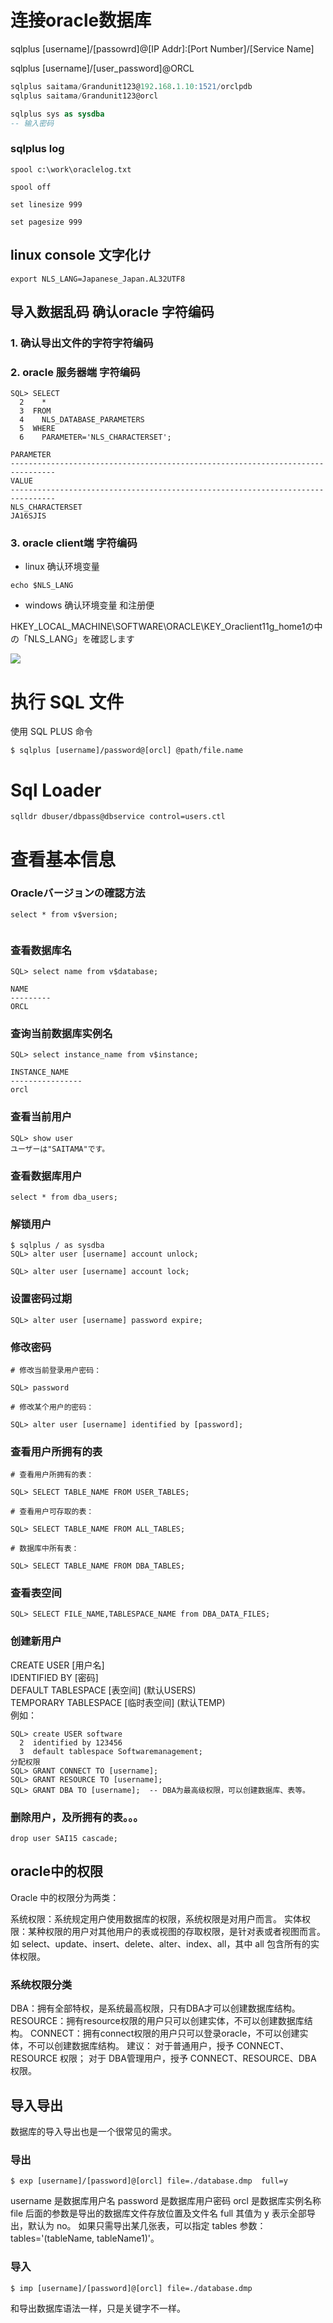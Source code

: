 # 连接oracle数据库

sqlplus [username]/[passowrd]@[IP Addr]:[Port Number]/[Service Name]

sqlplus [username]/[user_password]@ORCL

```sql
sqlplus saitama/Grandunit123@192.168.1.10:1521/orclpdb
sqlplus saitama/Grandunit123@orcl

sqlplus sys as sysdba
-- 输入密码

```

### sqlplus log

```
spool c:\work\oraclelog.txt

spool off

set linesize 999

set pagesize 999
```

## linux console 文字化け

```
export NLS_LANG=Japanese_Japan.AL32UTF8
```

## 导入数据乱码 确认oracle 字符编码

### 1. 确认导出文件的字符字符编码

### 2. oracle 服务器端 字符编码

```
SQL> SELECT
  2    *
  3  FROM
  4    NLS_DATABASE_PARAMETERS
  5  WHERE
  6    PARAMETER='NLS_CHARACTERSET';

PARAMETER
--------------------------------------------------------------------------------
VALUE
--------------------------------------------------------------------------------
NLS_CHARACTERSET
JA16SJIS
```

### 3. oracle client端 字符编码

* linux 确认环境变量
```
echo $NLS_LANG
```

* windows  确认环境变量 和注册便

HKEY_LOCAL_MACHINE\SOFTWARE\ORACLE\KEY_Oraclient11g_home1の中の「NLS_LANG」を確認します

![](img\2021-05-25-15-28-16.png)


# 执行 SQL 文件

使用 SQL PLUS 命令

```
$ sqlplus [username]/password@[orcl] @path/file.name
```

# Sql Loader

```
sqlldr dbuser/dbpass@dbservice control=users.ctl
```

# 查看基本信息

### Oracleバージョンの確認方法

```
select * from v$version;


```

### 查看数据库名

```
SQL> select name from v$database;

NAME
---------
ORCL
```

### 查询当前数据库实例名

```
SQL> select instance_name from v$instance;

INSTANCE_NAME
----------------
orcl
```

### 查看当前用户

```
SQL> show user
ユーザーは"SAITAMA"です。
```

### 查看数据库用户

```
select * from dba_users;  
```

### 解锁用户

```
$ sqlplus / as sysdba
SQL> alter user [username] account unlock;

SQL> alter user [username] account lock;
```

### 设置密码过期

```
SQL> alter user [username] password expire;
```

### 修改密码

```
# 修改当前登录用户密码：

SQL> password

# 修改某个用户的密码：

SQL> alter user [username] identified by [password];
```

### 查看用户所拥有的表

```
# 查看用户所拥有的表：

SQL> SELECT TABLE_NAME FROM USER_TABLES; 

# 查看用户可存取的表：

SQL> SELECT TABLE_NAME FROM ALL_TABLES; 

# 数据库中所有表：

SQL> SELECT TABLE_NAME FROM DBA_TABLES;
```

### 查看表空间

```
SQL> SELECT FILE_NAME,TABLESPACE_NAME from DBA_DATA_FILES;
```

### 创建新用户

CREATE USER [用户名]  
IDENTIFIED BY [密码]  
DEFAULT TABLESPACE [表空间] (默认USERS)  
TEMPORARY TABLESPACE [临时表空间] (默认TEMP)  
例如：

```
SQL> create USER software
  2  identified by 123456
  3  default tablespace Softwaremanagement;
分配权限
SQL> GRANT CONNECT TO [username];  
SQL> GRANT RESOURCE TO [username];  
SQL> GRANT DBA TO [username];  -- DBA为最高级权限，可以创建数据库、表等。
```

### 删除用户，及所拥有的表。。。

```
drop user SAI15 cascade;
```


## oracle中的权限

Oracle 中的权限分为两类：

系统权限：系统规定用户使用数据库的权限，系统权限是对用户而言。
实体权限：某种权限的用户对其他用户的表或视图的存取权限，是针对表或者视图而言。如 select、update、insert、delete、alter、index、all，其中 all 包含所有的实体权限。

### 系统权限分类
DBA：拥有全部特权，是系统最高权限，只有DBA才可以创建数据库结构。
RESOURCE：拥有resource权限的用户只可以创建实体，不可以创建数据库结构。
CONNECT：拥有connect权限的用户只可以登录oracle，不可以创建实体，不可以创建数据库结构。
建议： 对于普通用户，授予 CONNECT、RESOURCE 权限； 对于 DBA管理用户，授予 CONNECT、RESOURCE、DBA 权限。

## 导入导出
数据库的导入导出也是一个很常见的需求。

### 导出

```
$ exp [username]/[password]@[orcl] file=./database.dmp  full=y

```

username 是数据库用户名
password 是数据库用户密码
orcl 是数据库实例名称
file 后面的参数是导出的数据库文件存放位置及文件名
full 其值为 y 表示全部导出，默认为 no。
如果只需导出某几张表，可以指定 tables 参数：tables='(tableName, tableName1)'。

### 导入
```
$ imp [username]/[password]@[orcl] file=./database.dmp

```
和导出数据库语法一样，只是关键字不一样。

